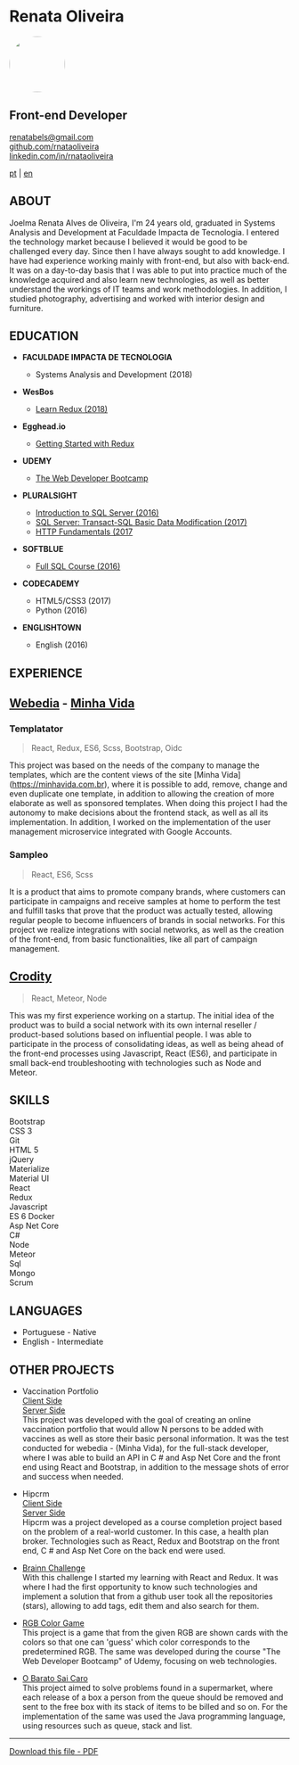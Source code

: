 # **Renata Oliveira**

<img src="https://avatars2.githubusercontent.com/u/17580197?s=400&u=4448fcb4f41463ce9ab04befb337411454070a37&v=4" style="border-radius: 50%;" width="100px"/>

## Front-end Developer  

renatabels@gmail.com  
[github.com/rnataoliveira](https://github.com/rnataoliveira/)  
[linkedin.com/in/rnataoliveira](https://www.linkedin.com/in/rnataoliveira/)

<a href="https://rnataoliveira.github.io/resume/">pt</a> | <a href="https://rnataoliveira.github.io/resume/readme-en">en</a>

## **ABOUT**

Joelma Renata Alves de Oliveira, I'm 24 years old, graduated in Systems Analysis and Development at Faculdade Impacta de Tecnologia. I entered the technology market because I believed it would be good to be challenged every day. Since then I have always sought to add knowledge. I have had experience working mainly with front-end, but also with back-end. It was on a day-to-day basis that I was able to put into practice much of the knowledge acquired and also learn new technologies, as well as better understand the workings of IT teams and work methodologies. 
In addition, I studied photography, advertising and worked with interior design and furniture.

## **EDUCATION**

- **FACULDADE IMPACTA DE TECNOLOGIA**

  - Systems Analysis and Development (2018)

- **WesBos**

  - [Learn Redux (2018)](https://courses.wesbos.com/account/access/5a5f67c3d70b6b62cecad30b)

- **Egghead.io**

  - [Getting Started with Redux](https://egghead.io/courses/getting-started-with-redux)

- **UDEMY**

  - [The Web Developer Bootcamp](https://www.udemy.com/the-web-developer-bootcamp/learn/v4/overview)

- **PLURALSIGHT**

  - [Introduction to SQL Server (2016)](https://github.com/rnataoliveira/resume/blob/master/certificates/CertificateIntroductionToSQLServer.pdf)
  - [SQL Server: Transact-SQL Basic Data Modification (2017)](https://github.com/rnataoliveira/resume/blob/master/certificates/SQLServer-Transact-SQL%20Basic%20Data%20Modification.pdf)
  - [HTTP Fundamentals (2017](https://github.com/rnataoliveira/resume/blob/master/certificates/HTTPFundamentals.pdf)

- **SOFTBLUE**

  - [Full SQL Course (2016)](https://github.com/rnataoliveira/resume/blob/master/certificates/CURSO-SQL.pdf)

- **CODECADEMY**

  - HTML5/CSS3 (2017)
  - Python (2016)

- **ENGLISHTOWN**
  - English (2016)

## **EXPERIENCE**

## **[Webedia](http://www.webedia.com.br/) - [Minha Vida](https://minhavida.com.br/)**


### **Templatator**
> React, Redux, ES6, Scss, Bootstrap, Oidc

This project was based on the needs of the company to manage the templates, which are the content views of the site [Minha Vida] (https://minhavida.com.br), where it is possible to add, remove, change and even duplicate one template, in addition to allowing the creation of more elaborate as well as sponsored templates. When doing this project I had the autonomy to make decisions about the frontend stack, as well as all its implementation. In addition, I worked on the implementation of the user management microservice integrated with Google Accounts.

### **Sampleo**
> React, ES6, Scss

It is a product that aims to promote company brands, where customers can participate in campaigns and receive samples at home to perform the test and fulfill tasks that prove that the product was actually tested, allowing regular people to become influencers of brands in social networks. For this project we realize integrations with social networks, as well as the creation of the front-end, from basic functionalities, like all part of campaign management.


## **[Crodity](https://www.crodity.com/)**
> React, Meteor, Node

This was my first experience working on a startup. The initial idea of ​​the product was to build a social network with its own internal reseller / product-based solutions based on influential people. I was able to participate in the process of consolidating ideas, as well as being ahead of the front-end processes using Javascript, React (ES6), and participate in small back-end troubleshooting with technologies such as Node and Meteor.

## **SKILLS**
Bootstrap  
CSS 3  
Git  
HTML 5  
jQuery  
Materialize  
Material UI  
React  
Redux  
Javascript  
ES 6
Docker  
Asp Net Core  
C#  
Node  
Meteor   
Sql  
Mongo  
Scrum

## **LANGUAGES**

- Portuguese - Native
- English - Intermediate

## **OTHER PROJECTS**

- Vaccination Portfolio  
  [Client Side](https://github.com/rnataoliveira/code-challenge/tree/master/client)  
  [Server Side](https://github.com/rnataoliveira/code-challenge/tree/master/server)  
  This project was developed with the goal of creating an online vaccination portfolio that would allow N persons to be added with vaccines as well as store their basic personal information. It was the test conducted for webedia - (Minha Vida), for the full-stack developer, where I was able to build an API in C # and Asp Net Core and the front end using React and Bootstrap, in addition to the message shots of error and success when needed.

- Hipcrm  
   [Client Side](https://github.com/rnataoliveira/hipcrm-client)  
   [Server Side](https://github.com/rnataoliveira/hipcrm-server)  
  Hipcrm was a project developed as a course completion project based on the problem of a real-world customer. In this case, a health plan broker.
  Technologies such as React, Redux and Bootstrap on the front end, C # and Asp Net Core on the back end were used. 

- [Brainn Challenge](https://github.com/rnataoliveira/challenge/tree/master/resolution)  
  With this challenge I started my learning with React and Redux. It was where I had the first opportunity to know such technologies and implement a solution that from a github user took all the repositories (stars), allowing to add tags, edit them and also search for them.

- [RGB Color Game](https://rnataoliveira.github.io/rgb-color-game/)  
   This project is a game that from the given RGB are shown cards with the colors so that one can 'guess' which color corresponds to the predetermined RGB. The same was developed during the course "The Web Developer Bootcamp" of Udemy, focusing on web technologies.

* [O Barato Sai Caro](https://github.com/rnataoliveira/o-barato-sai-caro-ltda)  
  This project aimed to solve problems found in a supermarket, where each release of a box a person from the queue should be removed and sent to the free box with its stack of items to be billed and so on. For the implementation of the same was used the Java programming language, using resources such as queue, stack and list.

---

[Download this file - PDF](https://gitprint.com/rnataoliveira/resume/blob/master/readme-en.md?download)
